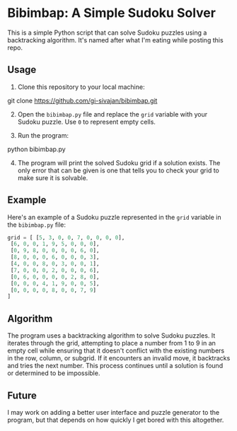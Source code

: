 # Bibimbap: A Simple Sudoku Solver

This is a simple Python script that can solve Sudoku puzzles using a backtracking algorithm. It's named after what I'm eating while posting this repo. 

## Usage

1. Clone this repository to your local machine:

git clone https://github.com/gi-sivajan/bibimbap.git

2. Open the `bibimbap.py` file and replace the `grid` variable with your Sudoku puzzle. Use `0` to represent empty cells.

3. Run the program:

python bibimbap.py

4. The program will print the solved Sudoku grid if a solution exists. The only error that can be given is one that tells you to check your grid to make sure it is solvable. 
## Example

Here's an example of a Sudoku puzzle represented in the `grid` variable in the `bibimbap.py` file:

```python
grid = [ [5, 3, 0, 0, 7, 0, 0, 0, 0],
 [6, 0, 0, 1, 9, 5, 0, 0, 0],
 [0, 9, 8, 0, 0, 0, 0, 6, 0],
 [8, 0, 0, 0, 6, 0, 0, 0, 3],
 [4, 0, 0, 8, 0, 3, 0, 0, 1],
 [7, 0, 0, 0, 2, 0, 0, 0, 6],
 [0, 6, 0, 0, 0, 0, 2, 8, 0],
 [0, 0, 0, 4, 1, 9, 0, 0, 5],
 [0, 0, 0, 0, 8, 0, 0, 7, 9]
]
```

## Algorithm

The program uses a backtracking algorithm to solve Sudoku puzzles. It iterates through the grid, attempting to place a number from 1 to 9 in an empty cell while ensuring that it doesn't conflict with the existing numbers in the row, column, or subgrid. If it encounters an invalid move, it backtracks and tries the next number. This process continues until a solution is found or determined to be impossible.

## Future

I may work on adding a better user interface and puzzle generator to the program, but that depends on how quickly I get bored with this altogether. 